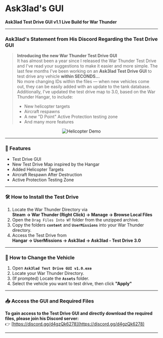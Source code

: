 # Ask3lad's GUI  
**Ask3lad Test Drive GUI v1.1 Live Build for War Thunder**



---

### Ask3lad's Statement from His Discord Regarding the Test Drive GUI

> **Introducing the new War Thunder Test Drive GUI**  
> It has almost been a year since I released the War Thunder Test Drive and I've read your suggestions to make it easier and more simple. The last few months I've been working on an **Ask3lad Test Drive GUI** to test drive any vehicle **within SECONDS...**  
> No more changing IDs within the files — when new vehicles come out, they can be easily added with an update to the tank database.  
> Additionally, I've updated the test drive map to 3.0, based on the War Thunder Hangar, to include:
> - New helicopter targets  
> - Aircraft respawns  
> - A new "D Point" Active Protection testing zone  
> - And many more features

<p align="center">
  <img src="https://cdn.discordapp.com/attachments/1332631622758957078/1365594964892975104/Helicopter.gif?ex=681f046b&is=681db2eb&hm=3ee9dd72394a4ca4cd689dacc460329d4369b7e8553e020eef46171af81a6946&" alt="Helicopter Demo">
</p>

---

### 🚀 Features

- Test Drive GUI  
- New Test Drive Map inspired by the Hangar  
- Added Helicopter Targets  
- Aircraft Respawn After Destruction  
- Active Protection Testing Zone  



---

### 🛠️ How to Install the Test Drive

1. Locate the War Thunder Directory via  
   **Steam → War Thunder (Right Click) → Manage → Browse Local Files**
2. Open the `Drag Files Into WT` folder from the unzipped archive.
3. Copy the folders **`content`** and **`UserMissions`** into your War Thunder directory.
4. Access the Test Drive from  
   **Hangar → UserMissions → Ask3lad → Ask3lad - Test Drive 3.0**

---

### 🧪 How to Change the Vehicle

1. Open **`Ask3lad Test Drive GUI v1.0.exe`**
2. Locate your War Thunder Directory.
3. (If prompted) Locate the **`Assets`** folder.
4. Select the vehicle you want to test drive, then click **"Apply"**



---

### 📥 Access the GUI and Required Files

**To gain access to the Test Drive GUI and directly download the required files, please join his Discord server:**  
👉 [https://discord.gg/d4gzQk6278](https://discord.gg/d4gzQk6278)

---
